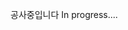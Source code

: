 공사중입니다 
In progress....

<!--Hi there I'm Kim Jeongsik(김정식)👋

I can speak both english and korean

I'm currently interested in CV and deeplearning

My repo was cleaned mar.1 so if you want to find any file from my repo contact me on instagram DM or
jsk4074@naver.com

안녕하세요! 

현재 CV와 DL에 관심을 가지고있는 학생입니다

5월 1일에 계정에 학교에서 사용하던 자료를 모두 삭제하였습니다 
혹시라도 이전자료가 필요하시다면 인스타그램 DM이나 jsk4074@naver.com로 문의 주시면 감사하겠습니다.

jsk4074/jsk4074 is a ✨ special ✨ repository because its `README.md` (this file) appears on your GitHub profile.
You can click the Preview link to take a look at your changes.
--->
